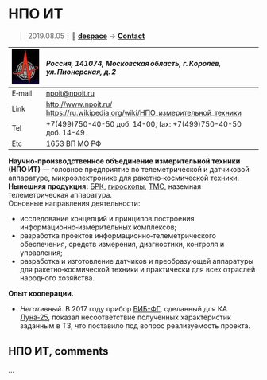 # НПО ИТ
> 2019.08.05 ┊ **🚀 [despace](index.md)** → **[Contact](contact.md)**

|[![](f/contact/n/npo_it_logo1_thumb.jpg)](f/contact/n/npo_it_logo1.png)|*Россия, 141074, Московская область, г. Королёв, ул. Пионерская, д. 2*|
|:--|:--|
|E‑mail| <npoit@npoit.ru> |
|Link| <http://www.npoit.ru/><br> <https://ru.wikipedia.org/wiki/НПО_измерительной_техники> |
|Tel| +7(499)750-40-50 доб. 14-00, fax: +7(499)750-40-50 доб. 14-49 |
|Etc| 1653 ВП МО РФ |

**Научно‑производственное объединение измерительной техники (НПО ИТ)** — головное предприятие по телеметрической и датчиковой аппаратуре, микроэлектронике для ракетно‑космической техники.  
**Нынешняя продукция:** [БРК](comms.md), [гироскопы](imu.md), [ТМС](tms.md), наземная телеметрическая аппаратура.  
Основные направления деятельности:

   - исследование концепций и принципов построения информационно‑измерительных комплексов;
   - разработка проектов информационно‑телеметрического обеспечения, средств измерения, диагностики, контроля и управления;
   - разработка и изготовление датчиков и преобразующей аппаратуры для ракетно‑космической техники и практически для всех отраслей народного хозяйства.

**Опыт кооперации.**

   - *Негативный.* В 2017 году прибор [БИБ-ФГ](bib_fg.md), сделанный для КА [Луна‑25](луна_25.md), показал несоответствие полученных характеристик заданным в ТЗ, что поставило под вопрос реализуемость проекта.


<p style="page-break-after:always"> </p>

## НПО ИТ, comments

…
